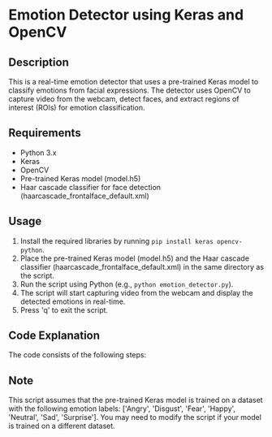 **Emotion Detector using Keras and OpenCV**
=====================================================

**Description**
---------------

This is a real-time emotion detector that uses a pre-trained Keras model to classify emotions from facial expressions. The detector uses OpenCV to capture video from the webcam, detect faces, and extract regions of interest (ROIs) for emotion classification.

**Requirements**
---------------

* Python 3.x
* Keras
* OpenCV
* Pre-trained Keras model (model.h5)
* Haar cascade classifier for face detection (haarcascade_frontalface_default.xml)

**Usage**
---------

1. Install the required libraries by running `pip install keras opencv-python`.
2. Place the pre-trained Keras model (model.h5) and the Haar cascade classifier (haarcascade_frontalface_default.xml) in the same directory as the script.
3. Run the script using Python (e.g., `python emotion_detector.py`).
4. The script will start capturing video from the webcam and display the detected emotions in real-time.
5. Press 'q' to exit the script.

**Code Explanation**
-------------------

The code consists of the following steps:

**Note**
------

This script assumes that the pre-trained Keras model is trained on a dataset with the following emotion labels: ['Angry', 'Disgust', 'Fear', 'Happy', 'Neutral', 'Sad', 'Surprise']. You may need to modify the script if your model is trained on a different dataset.
